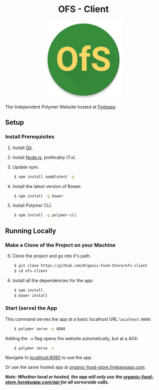 <h1 align="center">OFS - Client</h1>

<p align="center">
  <a href="organic-food-store.firebaseapp.com" target="_blank">
    <img src="https://raw.githubusercontent.com/Organic-Food-Store/ofs-client/master/images/logo.png" width="50%">
  </a>
</p>

The Independent Polymer Website hosted at [Firebase](organic-food-store.firebaseapp.com).

## Setup

### Install Prerequisites

1. Install [Git](https://git-scm.com/downloads).

2. Install [Node.js](https://nodejs.org/en/download/current), preferably (7.x).

3. Update npm.
```sh
    $ npm install npm@latest -g
```

4. Install the latest version of Bower.
```sh
    $ npm install -g bower
```

5. Install Polymer CLI.
```sh
    $ npm install -g polymer-cli
```

## Running Locally

### Make a Clone of the Project on your Machine

6. Clone the project and go into it's path.
```sh
    $ git clone https://github.com/Organic-Food-Store/ofs-client
    $ cd ofs-client
```

6. Install all the dependencies for the app:
```sh
    $ npm install
    $ bower install
```

### Start (serve) the App

This command serves the app at a basic localhost URL `localhost:8080`:
```sh
    $ polymer serve -p 8080
```

Adding the `-o` flag opens the website automatically, but at a 404:
```sh
    $ polymer serve -o
```
Navigate to [localhost:8080](http://localhost:8080) to use the app.

Or use the same hosted app at [organic-food-store.firebaseapp.com](organic-food-store.firebaseapp.com).

***Note: Whether local or hosted, the app will only use the [organic-food-store.herokuapp.com/api](https://organic-food-store.herokuapp.com/api) for all serverside calls.***
